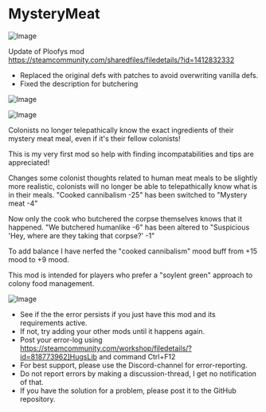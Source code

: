 # MysteryMeat

![Image](https://i.imgur.com/buuPQel.png)

Update of Ploofys mod
https://steamcommunity.com/sharedfiles/filedetails/?id=1412832332

- Replaced the original defs with patches to avoid overwriting vanilla defs.
- Fixed the description for butchering

![Image](https://i.imgur.com/pufA0kM.png)

	
![Image](https://i.imgur.com/Z4GOv8H.png)


Colonists no longer telepathically know the exact ingredients of their mystery meat meal, even if it's their fellow colonists!

This is my very first mod so help with finding incompatabilities and tips are appreciated!

Changes some colonist thoughts related to human meat meals to be slightly more realistic, colonists will no longer be able to telepathically know what is in their meals.
"Cooked cannibalism -25" has been switched to "Mystery meat -4"

Now only the cook who butchered the corpse themselves knows that it happened.
"We butchered humanlike -6" has been altered to "Suspicious 'Hey, where are they taking that corpse?' -1"

To add balance I have nerfed the "cooked cannibalism" mood buff from +15 mood to +9 mood.

This mod is intended for players who prefer a "soylent green" approach to colony food management.


![Image](https://i.imgur.com/PwoNOj4.png)



-  See if the the error persists if you just have this mod and its requirements active.
-  If not, try adding your other mods until it happens again.
-  Post your error-log using https://steamcommunity.com/workshop/filedetails/?id=818773962]HugsLib and command Ctrl+F12
-  For best support, please use the Discord-channel for error-reporting.
-  Do not report errors by making a discussion-thread, I get no notification of that.
-  If you have the solution for a problem, please post it to the GitHub repository.





